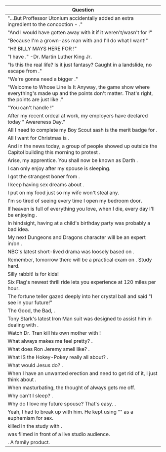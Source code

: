 Question |
--- |
"...But Proffessor Utonium accidentally added an extra ingredient to the concoction - <BLANK>." |
"And I would have gotten away with it if it weren't/wasn't for <BLANK>!" |
"Because I'm a grown-ass man with <BLANK> and I'll do what I want!" |
"HI! BILLY MAYS HERE FOR <BLANK>!" |
"I have <BLANK>." -Dr. Martin Luther King Jr. |
"Is this the real life? Is it just fantasy? Caught in a landslide, no escape from <BLANK>." |
"We're gonna need a bigger <BLANK>." |
"Welcome to Whose Line Is It Anyway, the game show where everything's made up and the points don't matter. That's right, the points are just like <BLANK>." |
"You can't handle <BLANK>!" |
After my recent ordeal at work, my employers have declared today "<BLANK> Awareness Day." |
All I need to complete my Boy Scout sash is the merit badge for <BLANK>. |
All I want for Christmas is <BLANK>. |
And in the news today, a group of people showed up outside the Capitol building this morning to protest <BLANK>. |
Arise, my apprentice. You shall now be known as Darth <BLANK>. |
I can only enjoy <BLANK> after my spouse is sleeping. |
I got the strangest boner from <BLANK>. |
I keep having sex dreams about <BLANK>. |
I put <BLANK> on my food just so my wife won't steal any. |
I'm so tired of seeing <BLANK> every time I open my bedroom door. |
If heaven is full of everything you love, when I die, every day I'll be enjoying <BLANK>. |
In hindsight, having <BLANK> at a child's birthday party was probably a bad idea. |
My next Dungeons and Dragons character will be an expert in/on <BLANK>. |
NBC's latest short-lived drama was loosely based on <BLANK>. |
Remember, tomorrow there will be a practical exam on <BLANK>. Study hard. |
Silly rabbit! <BLANK> is for kids! |
Six Flag's newest thrill ride lets you experience <BLANK> at 120 miles per hour. |
The fortune teller gazed deeply into her crystal ball and said "I see <BLANK> in your future!" |
The Good, the Bad, <BLANK>. |
Tony Stark's latest Iron Man suit was designed to assist him in dealing with <BLANK>. |
Watch Dr. Tran kill his own mother with <BLANK>! |
What always makes me feel pretty? <BLANK>. |
What does Ron Jeremy smell like? <BLANK>. |
What IS the Hokey-Pokey really all about? <BLANK>. |
What would Jesus do? <BLANK>. |
When I have an unwanted erection and need to get rid of it, I just think about <BLANK>. |
When masturbating, the thought of <BLANK> always gets me off. |
Why can't I sleep? <BLANK>. |
Why do I love my future spouse? That's easy. <BLANK>. |
Yeah, I had to break up with him. He kept using "<BLANK>" as a euphemism for sex. |
<BLANK> killed <BLANK> in the study with <BLANK>. |
<BLANK> was filmed in front of a live studio audience. |
<BLANK>. A family product. |
